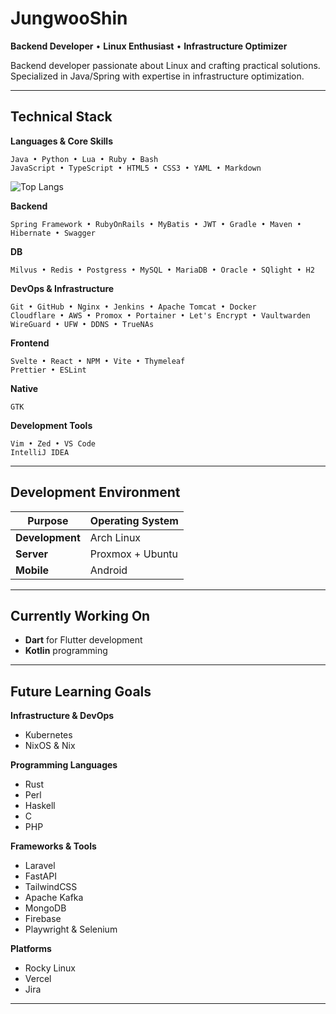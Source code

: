 # JungwooShin

**Backend Developer** • **Linux Enthusiast** • **Infrastructure Optimizer**

Backend developer passionate about Linux and crafting practical solutions. Specialized in Java/Spring with expertise in infrastructure optimization.

---

## Technical Stack

**Languages & Core Skills**
```
Java • Python • Lua • Ruby • Bash
JavaScript • TypeScript • HTML5 • CSS3 • YAML • Markdown
```
![Top Langs](https://github-readme-stats.vercel.app/api/top-langs/?username=anuraghazra&layout=compact)

**Backend**
```
Spring Framework • RubyOnRails • MyBatis • JWT • Gradle • Maven • Hibernate • Swagger
```

**DB**
```
Milvus • Redis • Postgress • MySQL • MariaDB • Oracle • SQlight • H2
```

**DevOps & Infrastructure**
```
Git • GitHub • Nginx • Jenkins • Apache Tomcat • Docker
Cloudflare • AWS • Promox • Portainer • Let's Encrypt • Vaultwarden
WireGuard • UFW • DDNS • TrueNAs
```

**Frontend**
```
Svelte • React • NPM • Vite • Thymeleaf
Prettier • ESLint
```

**Native**
```
GTK
```


**Development Tools**
```
Vim • Zed • VS Code
IntelliJ IDEA
```

---

## Development Environment

| Purpose | Operating System |
|---------|------------------|
| **Development** | Arch Linux |
| **Server** | Proxmox + Ubuntu |
| **Mobile** | Android |

---

## Currently Working On

- **Dart** for Flutter development
- **Kotlin** programming

---

## Future Learning Goals

**Infrastructure & DevOps**
- Kubernetes
- NixOS & Nix

**Programming Languages**
- Rust
- Perl
- Haskell
- C
- PHP

**Frameworks & Tools**
- Laravel
- FastAPI
- TailwindCSS
- Apache Kafka
- MongoDB
- Firebase
- Playwright & Selenium

**Platforms**
- Rocky Linux
- Vercel
- Jira

---
